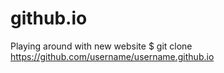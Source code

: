 # github.io
Playing around with new website
$ git clone https://github.com/username/username.github.io
